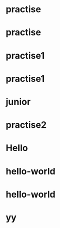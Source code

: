 # practise
# practise
# practise1
# practise1
# junior
# practise2
# Hello
# hello-world
# hello-world
# yy
